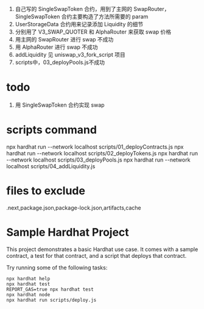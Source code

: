 1. 自己写的 SingleSwapToken 合约，用到了主网的 SwapRouter，SingleSwapToken 合约主要构造了方法所需要的 param
2. UserStorageData 合约用来记录添加 Liquidity 的细节
3. 分别用了 V3_SWAP_QUOTER 和 AlphaRouter 来获取 swap 价格
4. 用主网的 SwapRouter 进行 swap 不成功
5. 用 AlphaRouter 进行 swap 不成功
6. addLiquidity 见 uniswap_v3_fork_script 项目
7. scripts中，03_deployPools.js不成功

# todo

1. 用 SingleSwapToken 合约实现 swap

# scripts command

npx hardhat run --network localhost scripts/01_deployContracts.js
npx hardhat run --network localhost scripts/02_deployTokens.js
npx hardhat run --network localhost scripts/03_deployPools.js
npx hardhat run --network localhost scripts/04_addLiquidity.js

# files to exclude

.next,package.json,package-lock.json,artifacts,cache

# Sample Hardhat Project

This project demonstrates a basic Hardhat use case. It comes with a sample contract, a test for that contract, and a script that deploys that contract.

Try running some of the following tasks:

```shell
npx hardhat help
npx hardhat test
REPORT_GAS=true npx hardhat test
npx hardhat node
npx hardhat run scripts/deploy.js
```
